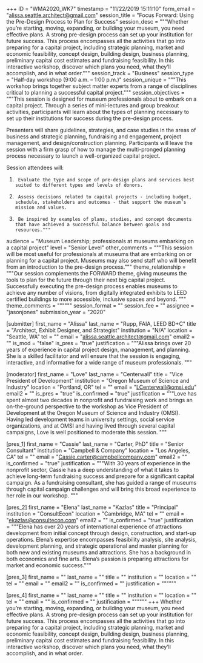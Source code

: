 +++
ID = "WMA2020_WK7"
timestamp = "11/22/2019 15:11:10"
form_email = "alissa.seattle.architect@gmail.com"
session_title = "Focus Forward: Using the Pre-Design Process to Plan for Success"
session_desc = """Whether you’re starting, moving, expanding, or building your museum, you need effective plans. A strong pre-design process can set up your institution for future success. This process encompasses all the activities that go into preparing for a capital project, including strategic planning, market and economic feasibility, concept design, building design, business planning, preliminary capital cost estimates and fundraising feasibility. In this interactive workshop, discover which plans you need, what they’ll accomplish, and in what order."""
session_track = "Business"
session_type = "Half-day workshop (9:00 a.m. – 1:00 p.m.)"
session_unique = """This workshop brings together subject matter experts from a range of disciplines critical to planning a successful capital project."""
session_objectives = """This session is designed for museum professionals about to embark on a capital project. Through a series of mini-lectures and group breakout activities, participants will learn about the types of planning necessary to set up their institutions for success during the pre-design process.

Presenters will share guidelines, strategies, and case studies in the areas of business and strategic planning, fundraising and engagement, project management, and design/construction planning. Participants will leave the session with a firm grasp of how to manage the multi-pronged planning process necessary to launch a well-organized capital project.

Session attendees will:

1.      Evaluate the type and scope of pre-design plans and services best suited to different types and levels of donors.

2.      Assess decisions related to capital projects - including budget, schedule, stakeholders and outcomes - that support the museum’s mission and values.

3.      Be inspired by examples of plans, studies, and concept documents that have achieved a successful balance between goals and resources."""
audience = "Museum Leadership; professionals at museums embarking on a capital project"
level = "Senior Level"
other_comments = """This session will be most useful for professionals at museums that are embarking on or planning for a capital project. Museums may also send staff who will benefit from an introduction to the pre-design process."""
theme_relationship = """Our session complements the FORWARD theme, giving museums the tools to plan for the future through their next big capital project. Successfully executing the pre-design process enables museums to achieve any number of visions, from digitally integrated exhibits to LEED certified buildings to more accessible, inclusive spaces and beyond. """
theme_comments = """"""
session_format = ""
session_fee = ""
assignee = "jasonjones"
submission_year = "2020"

[submitter]
first_name = "Alissa"
last_name = "Rupp, FAIA, LEED BD+C"
title = "Architect, Exhibit Designer, and Strategist"
institution = "N/A"
location = "Seattle, WA"
tel = ""
email = "alissa.seattle.architect@gmail.com"
email2 = ""
is_mod = "false"
is_pres = "true"
justification = """Alissa brings over 20 years of experience in capital project design, management, and planning. She is a skilled facilitator and will ensure that the session is engaging, interactive, and informative for a wide range of museum professionals. """

[moderator]
first_name = "Love"
last_name = "Centerwall"
title = "Vice President of Development"
institution = "Oregon Museum of Science and Industry"
location = "Portland, OR"
tel = ""
email = "LCenterwall@omsi.edu"
email2 = ""
is_pres = "true"
is_confirmed = "true"
justification = """Love has spent almost two decades in nonprofit and fundraising work and brings an on-the-ground perspective to the workshop as Vice President of Development at the Oregon Museum of Science and Industry (OMSI). Having led development teams in university settings, social service organizations, and at OMSI and having lived through several capital campaigns, Love is well positioned to moderate this session. """

[pres_1]
first_name = "Cassie"
last_name = "Carter, PhD"
title = "Senior Consultant"
institution = "Campbell & Company"
location = "Los Angeles, CA"
tel = ""
email = "Cassie.carter@campbellcompany.com"
email2 = ""
is_confirmed = "true"
justification = """With 30 years of experience in the nonprofit sector, Cassie has a deep understanding of what it takes to achieve long-term fundraising success and prepare for a significant capital campaign. As a fundraising consultant, she has guided a range of museums through capital campaign challenges and will bring this broad experience to her role in our workshop. """

[pres_2]
first_name = "Elena"
last_name = "Kazlas"
title = "Principal"
institution = "ConsultEcon"
location = "Cambridge, MA"
tel = ""
email = "ekazlas@consultecon.com"
email2 = ""
is_confirmed = "true"
justification = """Elena has over 20 years of international experience of attractions development from initial concept through design, construction, and start-up operations.  Elena’s expertise encompasses feasibility analysis, site analysis, development planning, and strategic operational and master planning for both new and existing museums and attractions.  She has a background in both economics and fine arts. Elena’s passion is preparing attractions for market and economic success."""

[pres_3]
first_name = ""
last_name = ""
title = ""
institution = ""
location = ""
tel = ""
email = ""
email2 = ""
is_confirmed = ""
justification = """"""

[pres_4]
first_name = ""
last_name = ""
title = ""
institution = ""
location = ""
tel = ""
email = ""
is_confirmed = ""
justification = """"""
+++
Whether you’re starting, moving, expanding, or building your museum, you need effective plans. A strong pre-design process can set up your institution for future success. This process encompasses all the activities that go into preparing for a capital project, including strategic planning, market and economic feasibility, concept design, building design, business planning, preliminary capital cost estimates and fundraising feasibility. In this interactive workshop, discover which plans you need, what they’ll accomplish, and in what order.